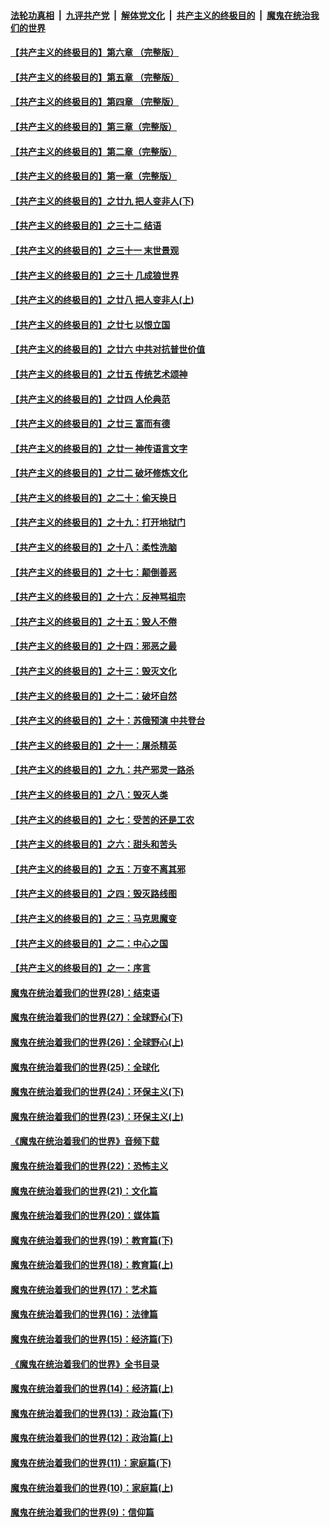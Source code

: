####  [法轮功真相](../../../../basic/blob/master/README.md?t=06280802) &nbsp;|&nbsp; [九评共产党](../../../../9ping.md/blob/master/README.md?t=06280802) &nbsp;|&nbsp; [解体党文化](../../../../jtdwh.md/blob/master/README.md?t=06280802)  &nbsp;|&nbsp; [共产主义的终极目的](../../../../gczydzjmd.md/blob/master/README.md?t=06280802) &nbsp;|&nbsp; [魔鬼在统治我们的世界](../../../../mgztzwmdsj.md/blob/master/README.md?t=06280802) 

#### [【共产主义的终极目的】第六章 （完整版）](../pages/nsc422/n11428913.md?t=06280802) 

#### [【共产主义的终极目的】第五章 （完整版）](../pages/nsc422/n11428912.md?t=06280802) 

#### [【共产主义的终极目的】第四章 （完整版）](../pages/nsc422/n11428907.md?t=06280802) 

#### [【共产主义的终极目的】第三章（完整版）](../pages/nsc422/n11428848.md?t=06280802) 

#### [【共产主义的终极目的】第二章（完整版）](../pages/nsc422/n11428831.md?t=06280802) 

#### [【共产主义的终极目的】第一章（完整版）](../pages/nsc422/n11417651.md?t=06280802) 

#### [【共产主义的终极目的】之廿九 把人变非人(下)](../pages/nsc422/n11344140.md?t=06280802) 

#### [【共产主义的终极目的】之三十二 结语](../pages/nsc422/n11360535.md?t=06280802) 

#### [【共产主义的终极目的】之三十一 末世景观](../pages/nsc422/n11351129.md?t=06280802) 

#### [【共产主义的终极目的】之三十 几成狼世界](../pages/nsc422/n11348280.md?t=06280802) 

#### [【共产主义的终极目的】之廿八 把人变非人(上)](../pages/nsc422/n11340492.md?t=06280802) 

#### [【共产主义的终极目的】之廿七 以恨立国](../pages/nsc422/n11336944.md?t=06280802) 

#### [【共产主义的终极目的】之廿六 中共对抗普世价值](../pages/nsc422/n11324785.md?t=06280802) 

#### [【共产主义的终极目的】之廿五 传统艺术颂神](../pages/nsc422/n11296396.md?t=06280802) 

#### [【共产主义的终极目的】之廿四 人伦典范](../pages/nsc422/n11296397.md?t=06280802) 

#### [【共产主义的终极目的】之廿三 富而有德](../pages/nsc422/n11283598.md?t=06280802) 

#### [【共产主义的终极目的】之廿一 神传语言文字](../pages/nsc422/n11263265.md?t=06280802) 

#### [【共产主义的终极目的】之廿二 破坏修炼文化](../pages/nsc422/n11245728.md?t=06280802) 

#### [【共产主义的终极目的】之二十：偷天换日](../pages/nsc422/n11238846.md?t=06280802) 

#### [【共产主义的终极目的】之十九：打开地狱门](../pages/nsc422/n11206376.md?t=06280802) 

#### [【共产主义的终极目的】之十八：柔性洗脑](../pages/nsc422/n11199994.md?t=06280802) 

#### [【共产主义的终极目的】之十七：颠倒善恶](../pages/nsc422/n11179782.md?t=06280802) 

#### [【共产主义的终极目的】之十六：反神骂祖宗](../pages/nsc422/n11166798.md?t=06280802) 

#### [【共产主义的终极目的】之十五：毁人不倦](../pages/nsc422/n11166792.md?t=06280802) 

#### [【共产主义的终极目的】之十四：邪恶之最](../pages/nsc422/n11150249.md?t=06280802) 

#### [【共产主义的终极目的】之十三：毁灭文化](../pages/nsc422/n11135227.md?t=06280802) 

#### [【共产主义的终极目的】之十二：破坏自然](../pages/nsc422/n11135214.md?t=06280802) 

#### [【共产主义的终极目的】之十：苏俄预演 中共登台](../pages/nsc422/n11118424.md?t=06280802) 

#### [【共产主义的终极目的】之十一：屠杀精英](../pages/nsc422/n11118442.md?t=06280802) 

#### [【共产主义的终极目的】之九：共产邪灵一路杀](../pages/nsc422/n11114139.md?t=06280802) 

#### [【共产主义的终极目的】之八：毁灭人类](../pages/nsc422/n11108503.md?t=06280802) 

#### [【共产主义的终极目的】之七：受苦的还是工农](../pages/nsc422/n11101809.md?t=06280802) 

#### [【共产主义的终极目的】之六：甜头和苦头](../pages/nsc422/n11096971.md?t=06280802) 

#### [【共产主义的终极目的】之五：万变不离其邪](../pages/nsc422/n11091285.md?t=06280802) 

#### [【共产主义的终极目的】之四：毁灭路线图](../pages/nsc422/n11086284.md?t=06280802) 

#### [【共产主义的终极目的】之三：马克思魔变](../pages/nsc422/n11061941.md?t=06280802) 

#### [【共产主义的终极目的】之二：中心之国](../pages/nsc422/n11047728.md?t=06280802) 

#### [【共产主义的终极目的】之一：序言](../pages/nsc422/n11086077.md?t=06280802) 

#### [魔鬼在统治着我们的世界(28)：结束语](../pages/nsc422/n10936246.md?t=06280802) 

#### [魔鬼在统治着我们的世界(27)：全球野心(下)](../pages/nsc422/n10928319.md?t=06280802) 

#### [魔鬼在统治着我们的世界(26)：全球野心(上)](../pages/nsc422/n10900318.md?t=06280802) 

#### [魔鬼在统治着我们的世界(25)：全球化](../pages/nsc422/n10788205.md?t=06280802) 

#### [魔鬼在统治着我们的世界(24)：环保主义(下)](../pages/nsc422/n10695307.md?t=06280802) 

#### [魔鬼在统治着我们的世界(23)：环保主义(上)](../pages/nsc422/n10688613.md?t=06280802) 

#### [《魔鬼在统治着我们的世界》音频下载](../pages/nsc422/n10635553.md?t=06280802) 

#### [魔鬼在统治着我们的世界(22)：恐怖主义](../pages/nsc422/n10614727.md?t=06280802) 

#### [魔鬼在统治着我们的世界(21)：文化篇](../pages/nsc422/n10597706.md?t=06280802) 

#### [魔鬼在统治着我们的世界(20)：媒体篇](../pages/nsc422/n10586579.md?t=06280802) 

#### [魔鬼在统治着我们的世界(19)：教育篇(下)](../pages/nsc422/n10564808.md?t=06280802) 

#### [魔鬼在统治着我们的世界(18)：教育篇(上)](../pages/nsc422/n10526970.md?t=06280802) 

#### [魔鬼在统治着我们的世界(17)：艺术篇](../pages/nsc422/n10499093.md?t=06280802) 

#### [魔鬼在统治着我们的世界(16)：法律篇](../pages/nsc422/n10485969.md?t=06280802) 

#### [魔鬼在统治着我们的世界(15)：经济篇(下)](../pages/nsc422/n10469975.md?t=06280802) 

#### [《魔鬼在统治着我们的世界》全书目录](../pages/nsc422/n10464261.md?t=06280802) 

#### [魔鬼在统治着我们的世界(14)：经济篇(上)](../pages/nsc422/n10457370.md?t=06280802) 

#### [魔鬼在统治着我们的世界(13)：政治篇(下)](../pages/nsc422/n10448270.md?t=06280802) 

#### [魔鬼在统治着我们的世界(12)：政治篇(上)](../pages/nsc422/n10444576.md?t=06280802) 

#### [魔鬼在统治着我们的世界(11)：家庭篇(下)](../pages/nsc422/n10440961.md?t=06280802) 

#### [魔鬼在统治着我们的世界(10)：家庭篇(上)](../pages/nsc422/n10435448.md?t=06280802) 

#### [魔鬼在统治着我们的世界(9)：信仰篇](../pages/nsc422/n10432159.md?t=06280802) 

